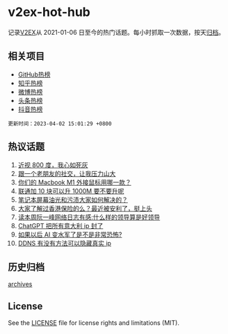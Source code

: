 # v2ex-hot-hub

 记录[V2EX](https://www.v2ex.com/)从 2021-01-06 日至今的热门话题。每小时抓取一次数据，按天[归档](archives)。
 
 ## 相关项目

- [GitHub热榜](https://github.com/it985/github-hot-hub)
- [知乎热榜](https://github.com/it985/zhihu-hot-hub)
- [微博热榜](https://github.com/it985/weibo-hot-hub)
- [头条热榜](https://github.com/it985/toutiao-hot-hub)
- [抖音热榜](https://github.com/it985/douyin-hot-hub)


 `更新时间：2023-04-02 15:01:29 +0800`

## 热议话题

1. [近视 800 度，我心如死灰](https://www.v2ex.com/t/929016)
1. [跟一个老朋友的社交，让我压力山大](https://www.v2ex.com/t/929039)
1. [你们的 Macbook M1 外接鼠标用哪一款？](https://www.v2ex.com/t/929028)
1. [联通加 10 块可以升 1000M 要不要升呢](https://www.v2ex.com/t/929002)
1. [笔记本屏幕油光和污渍大家如何解决的？](https://www.v2ex.com/t/929117)
1. [大家了解过香港保险的么？最近被安利了，挺上头](https://www.v2ex.com/t/929066)
1. [读本周阮一峰网络日志有感:什么样的领导算是好领导](https://www.v2ex.com/t/929128)
1. [ChatGPT 把所有意大利 ip 封了](https://www.v2ex.com/t/928995)
1. [如果以后 AI 变水军了是不是非常恐怖?](https://www.v2ex.com/t/929113)
1. [DDNS 有没有方法可以隐藏真实 ip](https://www.v2ex.com/t/929033)

## 历史归档

[archives](archives)

## License

See the [LICENSE](LICENSE) file for license rights and limitations (MIT).
